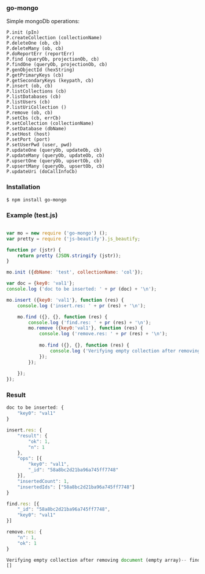 ### go-mongo 

Simple mongoDb operations:

    P.init (pIn)
    P.createCollection (collectionName)
    P.deleteOne (ob, cb)
    P.deleteMany (ob, cb)
    P.doReportErr (reportErr)
    P.find (queryOb, projectionOb, cb)
    P.findOne (queryOb, projectionOb, cb)
    P.genObjectId (hexString)
    P.getPrimaryKeys (cb)
    P.getSecondaryKeys (keypath, cb)
    P.insert (ob, cb)
    P.listCollections (cb)
    P.listDatabases (cb)
    P.listUsers (cb)
    P.listUriCollection ()
    P.remove (ob, cb)
    P.setCbs (cb, errCb)
    P.setCollection (collectionName)
    P.setDatabase (dbName)
    P.setHost (host)
    P.setPort (port)
    P.setUserPwd (user, pwd)
    P.updateOne (queryOb, updateOb, cb)
    P.updateMany (queryOb, updateOb, cb)
    P.upsertOne (queryOb, upsertOb, cb)
    P.upsertMany (queryOb, upsertOb, cb)
    P.updateUri (doCallInfoCb)

### Installation
```shell
$ npm install go-mongo
```

### Example (test.js)

```js

var mo = new require ('go-mongo') ();
var pretty = require ('js-beautify').js_beautify;

function pr (jstr) {
    return pretty (JSON.stringify (jstr));
}

mo.init ({dbName: 'test', collectionName: 'col'});

var doc = {key0: 'val1'};
console.log ('doc to be inserted: ' + pr (doc) + '\n');

mo.insert ({key0: 'val1'}, function (res) {
    console.log ('insert.res: ' + pr (res) + '\n');

    mo.find ({}, {}, function (res) {
        console.log ('find.res: ' + pr (res) + '\n');
        mo.remove ({key0:'val1'}, function (res) {
            console.log ('remove.res: ' + pr (res) + '\n');
            
            mo.find ({}, {}, function (res) {
                console.log ('Verifying empty collection after removing document (empty array)-- find.res\n' + pr (res) + '\n');
            });
        });
        
    });
});

```

### Result
```js
doc to be inserted: {
    "key0": "val1"
}

insert.res: {
    "result": {
        "ok": 1,
        "n": 1
    },
    "ops": [{
        "key0": "val1",
        "_id": "58a8bc2d21ba96a745ff7748"
    }],
    "insertedCount": 1,
    "insertedIds": ["58a8bc2d21ba96a745ff7748"]
}

find.res: [{
    "_id": "58a8bc2d21ba96a745ff7748",
    "key0": "val1"
}]

remove.res: {
    "n": 1,
    "ok": 1
}

Verifying empty collection after removing document (empty array)-- find.res
[]
```
